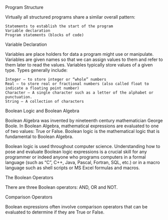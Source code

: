 Program Structure

Virtually all structured programs share a similar overall pattern:

    Statements to establish the start of the program
    Variable declaration
    Program statements (blocks of code)



Variable Declaration

Variables are place holders for data a program might use or manipulate. Variables are given names so that we can assign values to them and refer to them later to read the values. Variables typically store values of a given type. Types generally include:

    Integer – to store integer or “whole” numbers
    Real – to store real or fractional numbers (also called float to indicate a floating point number)
    Character – A single character such as a letter of the alphabet or punctuation.
    String – A collection of characters



Boolean Logic and Boolean Algebra

Boolean Algebra was invented by nineteenth century mathematician George Boole. In Boolean Algebra, mathematical expressions are evaluated to one of two values: True or False. Boolean logic is the mathematical logic that is fundamental to Boolean Algebra.

Boolean logic is used throughout computer science. Understanding how to pose and evaluate Boolean logic expressions is a crucial skill for any programmer or indeed anyone who programs computers in a formal language (such as “C”, C++, Java, Pascal, Fortran, SQL, etc.) or in a macro language such as shell scripts or MS Excel formulas and macros.






The Boolean Operators

There are three Boolean operators: AND, OR and NOT.





Comparison Operators

Boolean expressions often involve comparison operators that can be evaluated to determine if they are True or False.


